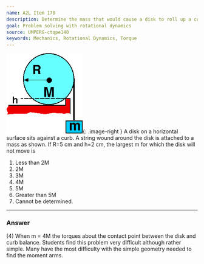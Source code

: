 ```yaml
---
name: A2L Item 178
description: Determine the mass that would cause a disk to roll up a curb.
goal: Problem solving with rotational dynamics
source: UMPERG-ctqpe140
keywords: Mechanics, Rotational Dynamics, Torque
---
```


![Item178_fig1.gif](../images/Item178_fig1.gif){: .image-right } A disk
on a horizontal surface sits against a curb.  A string wound around the
disk is attached to a mass as shown.  If R=5 cm and h=2 cm, the largest
m for which the disk will not move is

1. Less than 2M
2. 2M
3. 3M
4. 4M
5. 5M
6. Greater than 5M
7. Cannot be determined.



<hr/>

### Answer

(4) When m = 4M the torques about the contact point between the disk and
curb balance. Students find this problem very difficult although rather
simple. Many have the most difficulty with the simple geometry needed to
find the moment arms.
